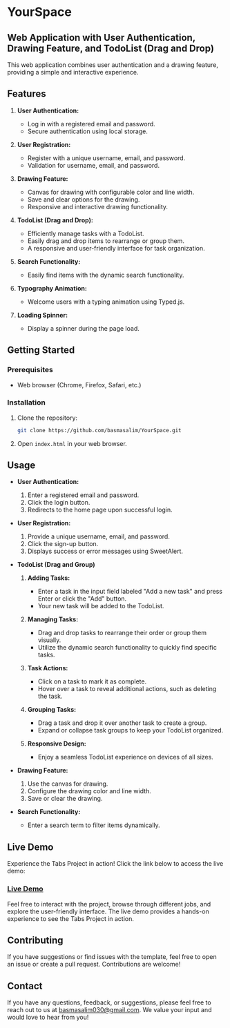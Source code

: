 # YourSpace
## Web Application with User Authentication, Drawing Feature, and TodoList (Drag and Drop)

This web application combines user authentication and a drawing feature, providing a simple and interactive experience.

## Features

1. **User Authentication:**
   - Log in with a registered email and password.
   - Secure authentication using local storage.

2. **User Registration:**
   - Register with a unique username, email, and password.
   - Validation for username, email, and password.

3. **Drawing Feature:**
   - Canvas for drawing with configurable color and line width.
   - Save and clear options for the drawing.
   - Responsive and interactive drawing functionality.
     
4. **TodoList (Drag and Drop):**
   - Efficiently manage tasks with a TodoList.
   - Easily drag and drop items to rearrange or group them.
   - A responsive and user-friendly interface for task organization.

5. **Search Functionality:**
   - Easily find items with the dynamic search functionality.

6. **Typography Animation:**
   - Welcome users with a typing animation using Typed.js.

7. **Loading Spinner:**
   - Display a spinner during the page load.

## Getting Started

### Prerequisites

- Web browser (Chrome, Firefox, Safari, etc.)

### Installation

1. Clone the repository:

   ```bash
   git clone https://github.com/basmasalim/YourSpace.git
   ```
2. Open `index.html` in your web browser.

## Usage

- **User Authentication:**
     1. Enter a registered email and password.
     2. Click the login button.
     3. Redirects to the home page upon successful login.

- **User Registration:**
     1. Provide a unique username, email, and password.
     2. Click the sign-up button.
     3. Displays success or error messages using SweetAlert.

 - **TodoList (Drag and Group)**
    1. **Adding Tasks:**
       - Enter a task in the input field labeled "Add a new task" and press Enter or click the "Add" button.
       - Your new task will be added to the TodoList.
    
    2. **Managing Tasks:**
       - Drag and drop tasks to rearrange their order or group them visually.
       - Utilize the dynamic search functionality to quickly find specific tasks.
    
    3. **Task Actions:**
       - Click on a task to mark it as complete.
       - Hover over a task to reveal additional actions, such as deleting the task.
    
    4. **Grouping Tasks:**
       - Drag a task and drop it over another task to create a group.
       - Expand or collapse task groups to keep your TodoList organized.
    
    8. **Responsive Design:**
       - Enjoy a seamless TodoList experience on devices of all sizes.

- **Drawing Feature:**
     1. Use the canvas for drawing.
     2. Configure the drawing color and line width.
     3. Save or clear the drawing.

- **Search Functionality:**
     - Enter a search term to filter items dynamically.

## Live Demo

Experience the Tabs Project in action! Click the link below to access the live demo:

### [Live Demo](https://basmasalim.github.io/YourSpace/)

Feel free to interact with the project, browse through different jobs, and explore the user-friendly interface. The live demo provides a hands-on experience to see the Tabs Project in action.

## Contributing
If you have suggestions or find issues with the template, feel free to open an issue or create a pull request. Contributions are welcome!

## Contact
If you have any questions, feedback, or suggestions, please feel free to reach out to us at [basmasalim030@gmail.com](mailto:basmasalim030@gmail.com). We value your input and would love to hear from you!
